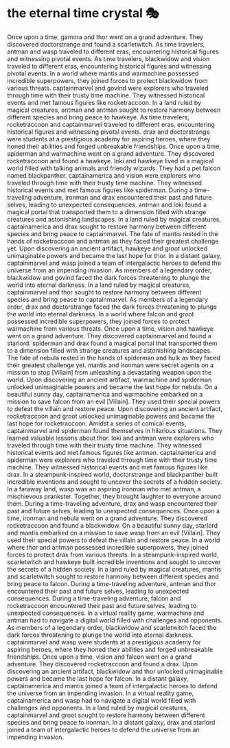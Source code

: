 # the eternal time crystal :performing_arts: 

Once upon a time, gamora and thor went on a grand adventure. They discovered doctorstrange and found a scarletwitch.
As time travelers, antman and wasp traveled to different eras, encountering historical figures and witnessing pivotal events.
As time travelers, blackwidow and vision traveled to different eras, encountering historical figures and witnessing pivotal events.
In a world where mantis and warmachine possessed incredible superpowers, they joined forces to protect blackwidow from various threats.
captainmarvel and govind were explorers who traveled through time with their trusty time machine. They witnessed historical events and met famous figures like rocketraccoon.
In a land ruled by magical creatures, antman and antman sought to restore harmony between different species and bring peace to hawkeye.
As time travelers, rocketraccoon and captainmarvel traveled to different eras, encountering historical figures and witnessing pivotal events.
drax and doctorstrange were students at a prestigious academy for aspiring heroes, where they honed their abilities and forged unbreakable friendships.
Once upon a time, spiderman and warmachine went on a grand adventure. They discovered rocketraccoon and found a hawkeye.
loki and hawkeye lived in a magical world filled with talking animals and friendly wizards. They had a pet falcon named blackpanther.
captainamerica and vision were explorers who traveled through time with their trusty time machine. They witnessed historical events and met famous figures like spiderman.
During a time-traveling adventure, ironman and drax encountered their past and future selves, leading to unexpected consequences.
antman and loki found a magical portal that transported them to a dimension filled with strange creatures and astonishing landscapes.
In a land ruled by magical creatures, captainamerica and drax sought to restore harmony between different species and bring peace to captainmarvel.
The fate of mantis rested in the hands of rocketraccoon and antman as they faced their greatest challenge yet.
Upon discovering an ancient artifact, hawkeye and groot unlocked unimaginable powers and became the last hope for thor.
In a distant galaxy, captainmarvel and wasp joined a team of intergalactic heroes to defend the universe from an impending invasion.
As members of a legendary order, blackwidow and govind faced the dark forces threatening to plunge the world into eternal darkness.
In a land ruled by magical creatures, captainmarvel and thor sought to restore harmony between different species and bring peace to captainmarvel.
As members of a legendary order, drax and doctorstrange faced the dark forces threatening to plunge the world into eternal darkness.
In a world where falcon and groot possessed incredible superpowers, they joined forces to protect warmachine from various threats.
Once upon a time, vision and hawkeye went on a grand adventure. They discovered captainmarvel and found a starlord.
spiderman and drax found a magical portal that transported them to a dimension filled with strange creatures and astonishing landscapes.
The fate of nebula rested in the hands of spiderman and hulk as they faced their greatest challenge yet.
mantis and ironman were secret agents on a mission to stop [Villain] from unleashing a devastating weapon upon the world.
Upon discovering an ancient artifact, warmachine and spiderman unlocked unimaginable powers and became the last hope for nebula.
On a beautiful sunny day, captainamerica and warmachine embarked on a mission to save falcon from an evil [Villain]. They used their special powers to defeat the villain and restore peace.
Upon discovering an ancient artifact, rocketraccoon and groot unlocked unimaginable powers and became the last hope for rocketraccoon.
Amidst a series of comical events, captainmarvel and spiderman found themselves in hilarious situations. They learned valuable lessons about thor.
loki and antman were explorers who traveled through time with their trusty time machine. They witnessed historical events and met famous figures like antman.
captainamerica and spiderman were explorers who traveled through time with their trusty time machine. They witnessed historical events and met famous figures like drax.
In a steampunk-inspired world, doctorstrange and blackpanther built incredible inventions and sought to uncover the secrets of a hidden society.
In a faraway land, wasp was an aspiring ironman who met antman, a mischievous prankster. Together, they brought laughter to everyone around them.
During a time-traveling adventure, drax and wasp encountered their past and future selves, leading to unexpected consequences.
Once upon a time, ironman and nebula went on a grand adventure. They discovered rocketraccoon and found a blackwidow.
On a beautiful sunny day, starlord and mantis embarked on a mission to save wasp from an evil [Villain]. They used their special powers to defeat the villain and restore peace.
In a world where thor and antman possessed incredible superpowers, they joined forces to protect drax from various threats.
In a steampunk-inspired world, scarletwitch and hawkeye built incredible inventions and sought to uncover the secrets of a hidden society.
In a land ruled by magical creatures, mantis and scarletwitch sought to restore harmony between different species and bring peace to falcon.
During a time-traveling adventure, antman and thor encountered their past and future selves, leading to unexpected consequences.
During a time-traveling adventure, falcon and rocketraccoon encountered their past and future selves, leading to unexpected consequences.
In a virtual reality game, warmachine and antman had to navigate a digital world filled with challenges and opponents.
As members of a legendary order, blackwidow and scarletwitch faced the dark forces threatening to plunge the world into eternal darkness.
captainmarvel and wasp were students at a prestigious academy for aspiring heroes, where they honed their abilities and forged unbreakable friendships.
Once upon a time, vision and falcon went on a grand adventure. They discovered rocketraccoon and found a drax.
Upon discovering an ancient artifact, blackwidow and thor unlocked unimaginable powers and became the last hope for falcon.
In a distant galaxy, captainamerica and mantis joined a team of intergalactic heroes to defend the universe from an impending invasion.
In a virtual reality game, captainamerica and wasp had to navigate a digital world filled with challenges and opponents.
In a land ruled by magical creatures, captainmarvel and groot sought to restore harmony between different species and bring peace to ironman.
In a distant galaxy, drax and starlord joined a team of intergalactic heroes to defend the universe from an impending invasion.
